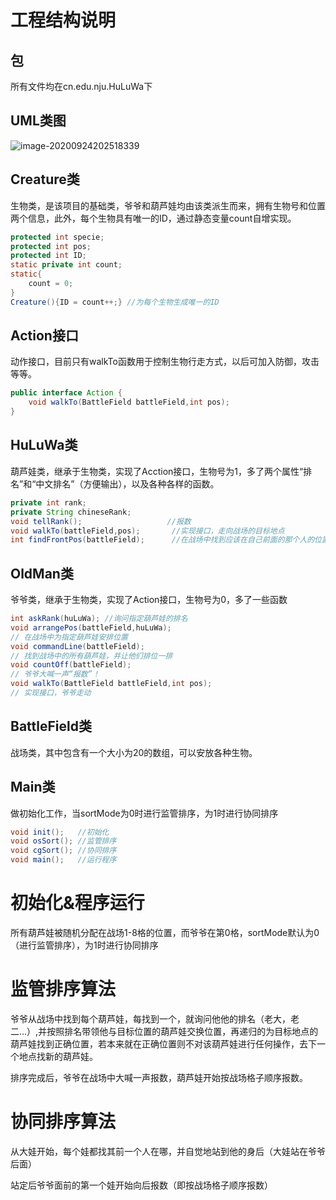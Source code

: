 

# 工程结构说明

## 包

所有文件均在cn.edu.nju.HuLuWa下

## UML类图

![image-20200924202518339](http://www.plantuml.com/plantuml/png/bLBBJiCm43mtNx4IbuG-le13UQW2gLKH875071PdarfrxCfse5BXtzauTMEL4pcjPoQxCslFdKVhsqPbD-YzeeKaLSBbT0gtbj2tbZAXq3b8w4C6unFzzWwrbMK6Kv3QGuDxPbDrNZ0Gk9hy2lTy_idYtt3rpQFkssNxYcVWMfKhrDcryD9eXcQpg4kWgEeznWPiy29CT3kIWk9fPrmi7-uwmvpTIn40OLhjqrozxKyZIn2Aq2PdH_xHk92ZdzlxEiGTMDJRhdxsLkeQn4PgSlGKqF5Hd4VXqDQJKfqeBm16_070YVj2jNqn-SUmrWcdALWJbrj9NIwiqS5QeYjW57qUbnMkho-7kq6t3RCtmTrW2YsRhEciwUHS9apJe2wNd3JLfO9M-tLL_MMJUEaJJASTBwzRE9TaAnG4_IlWC03_RpCdNVAZ_mK0)



## Creature类

生物类，是该项目的基础类，爷爷和葫芦娃均由该类派生而来，拥有生物号和位置两个信息，此外，每个生物具有唯一的ID，通过静态变量count自增实现。

```java
protected int specie;
protected int pos;
protected int ID;
static private int count;
static{
	count = 0;
}
Creature(){ID = count++;} //为每个生物生成唯一的ID
```

## Action接口

动作接口，目前只有walkTo函数用于控制生物行走方式，以后可加入防御，攻击等等。

```java
public interface Action {
    void walkTo(BattleField battleField,int pos);
}
```



## HuLuWa类

葫芦娃类，继承于生物类，实现了Acction接口，生物号为1，多了两个属性“排名”和“中文排名”（方便输出），以及各种各样的函数。

```java
private int rank;
private String chineseRank;
void tellRank();  				   //报数
void walkTo(battleField,pos);	  	//实现接口，走向战场的目标地点
int findFrontPos(battleField); 		//在战场中找到应该在自己前面的那个人的位置
```

## OldMan类

爷爷类，继承于生物类，实现了Action接口，生物号为0，多了一些函数

```java
int askRank(huLuWa); //询问指定葫芦娃的排名
void arrangePos(battleField,huLuWa);
// 在战场中为指定葫芦娃安排位置
void commandLine(battleField);
// 找到战场中的所有葫芦娃，并让他们排位一排
void countOff(battleField);
// 爷爷大喊一声“报数”！
void walkTo(BattleField battleField,int pos);
// 实现接口，爷爷走动
```

## BattleField类

战场类，其中包含有一个大小为20的数组，可以安放各种生物。

## Main类

做初始化工作，当sortMode为0时进行监管排序，为1时进行协同排序

```java
void init();   //初始化
void osSort(); //监管排序
void cgSort(); //协同排序
void main();   //运行程序
```

# 初始化&程序运行

所有葫芦娃被随机分配在战场1-8格的位置，而爷爷在第0格，sortMode默认为0（进行监管排序），为1时进行协同排序

# 监管排序算法

爷爷从战场中找到每个葫芦娃，每找到一个，就询问他他的排名（老大，老二...）,并按照排名带领他与目标位置的葫芦娃交换位置，再递归的为目标地点的葫芦娃找到正确位置，若本来就在正确位置则不对该葫芦娃进行任何操作，去下一个地点找新的葫芦娃。

排序完成后，爷爷在战场中大喊一声报数，葫芦娃开始按战场格子顺序报数。

# 协同排序算法

从大娃开始，每个娃都找其前一个人在哪，并自觉地站到他的身后（大娃站在爷爷后面）

站定后爷爷面前的第一个娃开始向后报数（即按战场格子顺序报数）



